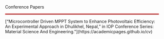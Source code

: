 Conference Papers
<hr style="border: 0.5px solid red;">
[“Microcontroller Driven MPPT System to Enhance Photovoltaic Efficiency: An Experimental Approach in Dhulikhel, Nepal,” in IOP Conference Series: Material Science And Engineering."](https://academicpages.github.io/cv)
